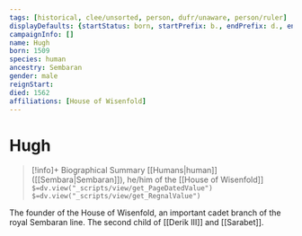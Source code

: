 ```yaml
---
tags: [historical, clee/unsorted, person, dufr/unaware, person/ruler]
displayDefaults: {startStatus: born, startPrefix: b., endPrefix: d., endStatus: died}
campaignInfo: []
name: Hugh
born: 1509
species: human
ancestry: Sembaran
gender: male
reignStart:
died: 1562
affiliations: [House of Wisenfold]
---
```

# Hugh
>[!info]+ Biographical Summary
>[[Humans|human]]  ([[Sembara|Sembaran]]), he/him of the [[House of Wisenfold]]
>`$=dv.view("_scripts/view/get_PageDatedValue")`
>`$=dv.view("_scripts/view/get_RegnalValue")`

The founder of the House of Wisenfold, an important cadet branch of the royal Sembaran line. The second child of [[Derik III]] and [[Sarabet]].
